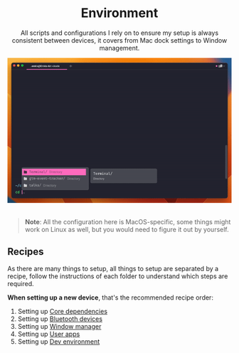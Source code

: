 <div align="center">
  <h1>Environment</h1>
  <p>All scripts and configurations I rely on to ensure my setup is always consistent between devices, it covers from Mac dock settings to Window management.</p>
  <img src="./preview.gif" alt="">
  <br>
  <br>
</div>

> **Note**: All the configuration here is MacOS-specific, some things might work on Linux as well, but you would need to figure it out by yourself.

## Recipes

As there are many things to setup, all things to setup are separated by a recipe, follow the instructions of each folder to understand which steps are required.

**When setting up a new device**, that's the recommended recipe order:

1. Setting up [Core dependencies](./recipes/setting-up-core-dependencies/)
2. Setting up [Bluetooth devices](./recipes/setting-up-bluetooth-devices/)
3. Setting up [Window manager](./recipes/setting-up-window-manager/)
4. Setting up [User apps](./recipes/setting-up-user-apps/)
5. Setting up [Dev environment](./recipes/setting-up-dev-env/)
